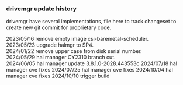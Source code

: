 ### drivemgr update history

drivemgr have several implementations, file here to track changeset to create new
git commit for proprietary code.

2023/05/16  remove empty image csi-baremetal-scheduler. \
2023/05/23  upgrade halmgr to SP4. \
2024/01/22  remove upper case from disk serial number. \
2024/05/29  hal manager CY2310 branch cut. \
2024/06/05  hal manager update 3.8.1.0-2028.443553c
2024/07/18  hal manager cve fixes
2024/07/25  hal manager cve fixes
2024/10/04  hal manager cve fixes
2024/10/10  trigger build
